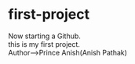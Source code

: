 # first-project
Now starting a Github.
<br>
this is my first project.
<br>
Author-->Prince Anish(Anish Pathak)
